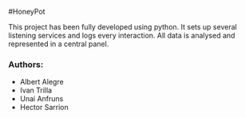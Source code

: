 #HoneyPot

This project has been fully developed using python. It sets up several listening services and logs every interaction. All data is analysed and represented in a central panel.

### Authors:

- Albert Alegre
- Ivan Trilla
- Unai Anfruns
- Hector Sarrion
